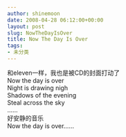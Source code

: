 ```yaml
---
author: shinemoon
date: 2008-04-28 06:12:00+00:00
layout: post
slug: NowTheDayIsOver
title: Now The Day Is Over
tags:
- 未分类
---
```


[](http://hiphotos.baidu.com/%BD%FC%C3%C2%D2%A3%D0%FA/pic/item/7e59aaa27b438fbfcaefd0dd.jpg)

  
和eleven一样，我也是被CD的封面打动了  
Now the day is over  
Night is drawing nigh  
Shadows of the evening  
Steal  across the sky  
……  
好安静的音乐  
Now the day is over……  

